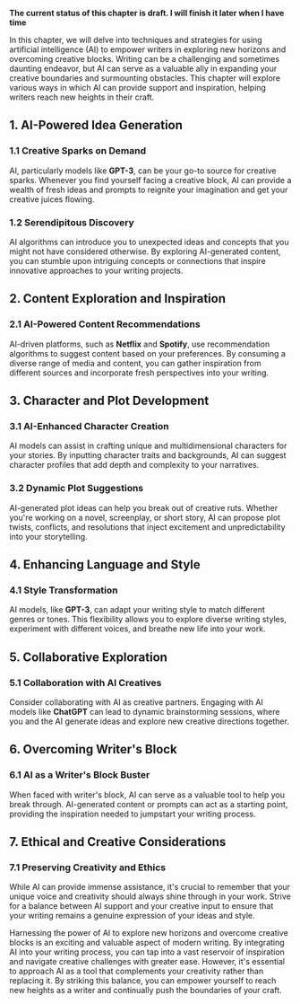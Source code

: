 **The current status of this chapter is draft. I will finish it later when I have time**

In this chapter, we will delve into techniques and strategies for using artificial intelligence (AI) to empower writers in exploring new horizons and overcoming creative blocks. Writing can be a challenging and sometimes daunting endeavor, but AI can serve as a valuable ally in expanding your creative boundaries and surmounting obstacles. This chapter will explore various ways in which AI can provide support and inspiration, helping writers reach new heights in their craft.

**1. AI-Powered Idea Generation**
---------------------------------

### 1.1 Creative Sparks on Demand

AI, particularly models like **GPT-3**, can be your go-to source for creative sparks. Whenever you find yourself facing a creative block, AI can provide a wealth of fresh ideas and prompts to reignite your imagination and get your creative juices flowing.

### 1.2 Serendipitous Discovery

AI algorithms can introduce you to unexpected ideas and concepts that you might not have considered otherwise. By exploring AI-generated content, you can stumble upon intriguing concepts or connections that inspire innovative approaches to your writing projects.

**2. Content Exploration and Inspiration**
------------------------------------------

### 2.1 AI-Powered Content Recommendations

AI-driven platforms, such as **Netflix** and **Spotify**, use recommendation algorithms to suggest content based on your preferences. By consuming a diverse range of media and content, you can gather inspiration from different sources and incorporate fresh perspectives into your writing.

**3. Character and Plot Development**
-------------------------------------

### 3.1 AI-Enhanced Character Creation

AI models can assist in crafting unique and multidimensional characters for your stories. By inputting character traits and backgrounds, AI can suggest character profiles that add depth and complexity to your narratives.

### 3.2 Dynamic Plot Suggestions

AI-generated plot ideas can help you break out of creative ruts. Whether you're working on a novel, screenplay, or short story, AI can propose plot twists, conflicts, and resolutions that inject excitement and unpredictability into your storytelling.

**4. Enhancing Language and Style**
-----------------------------------

### 4.1 Style Transformation

AI models, like **GPT-3**, can adapt your writing style to match different genres or tones. This flexibility allows you to explore diverse writing styles, experiment with different voices, and breathe new life into your work.

**5. Collaborative Exploration**
--------------------------------

### 5.1 Collaboration with AI Creatives

Consider collaborating with AI as creative partners. Engaging with AI models like **ChatGPT** can lead to dynamic brainstorming sessions, where you and the AI generate ideas and explore new creative directions together.

**6. Overcoming Writer's Block**
--------------------------------

### 6.1 AI as a Writer's Block Buster

When faced with writer's block, AI can serve as a valuable tool to help you break through. AI-generated content or prompts can act as a starting point, providing the inspiration needed to jumpstart your writing process.

**7. Ethical and Creative Considerations**
------------------------------------------

### 7.1 Preserving Creativity and Ethics

While AI can provide immense assistance, it's crucial to remember that your unique voice and creativity should always shine through in your work. Strive for a balance between AI support and your creative input to ensure that your writing remains a genuine expression of your ideas and style.

Harnessing the power of AI to explore new horizons and overcome creative blocks is an exciting and valuable aspect of modern writing. By integrating AI into your writing process, you can tap into a vast reservoir of inspiration and navigate creative challenges with greater ease. However, it's essential to approach AI as a tool that complements your creativity rather than replacing it. By striking this balance, you can empower yourself to reach new heights as a writer and continually push the boundaries of your craft.
